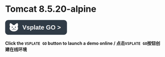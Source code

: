 # Tomcat 8.5.20-alpine

<a href="https://www.vsplate.com/?docker-compose=https://github.com/vsplate/dcenvs/tomcat/8.5.20-alpine"><img alt="VSPLATE GO" src="https://raw.githubusercontent.com/vsplate/images/master/vsgo_btn.png" width="200px"></a>

**Click the `VSPLATE GO` button to launch a demo online / 点击`VSPLATE GO`按钮创建在线环境**